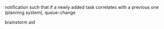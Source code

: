 notification such that if a newly added task correlates with a previous one (planning system), queue-change


brainstorm aid
